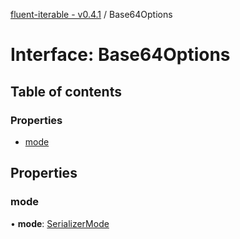 [fluent-iterable - v0.4.1](../README.md) / Base64Options

# Interface: Base64Options

## Table of contents

### Properties

- [mode](base64options.md#mode)

## Properties

### mode

• **mode**: [SerializerMode](../enums/serializermode.md)
